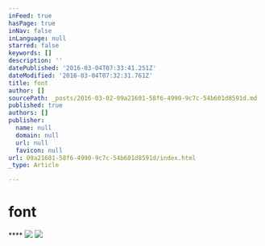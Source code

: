 ```yaml
---
inFeed: true
hasPage: true
inNav: false
inLanguage: null
starred: false
keywords: []
description: ''
datePublished: '2016-03-04T07:33:41.251Z'
dateModified: '2016-03-04T07:32:31.761Z'
title: font
author: []
sourcePath: _posts/2016-03-02-09a21601-58f6-4990-9c7c-54b601d8591d.md
published: true
authors: []
publisher:
  name: null
  domain: null
  url: null
  favicon: null
url: 09a21601-58f6-4990-9c7c-54b601d8591d/index.html
_type: Article

---
```

# font

******[][0]**
![](https://the-grid-user-content.s3-us-west-2.amazonaws.com/157089bd-8a5c-4d69-9ab2-0a87693cf473.jpg)
![](https://the-grid-user-content.s3-us-west-2.amazonaws.com/b8d77d12-41a8-48c2-8ada-8d237c275141.jpg)

[0]: https://squareup.com/market/sk8-skins-infuse-agency
